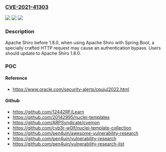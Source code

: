 ### [CVE-2021-41303](https://cve.mitre.org/cgi-bin/cvename.cgi?name=CVE-2021-41303)
![](https://img.shields.io/static/v1?label=Product&message=Apache%20Shiro&color=blue)
![](https://img.shields.io/static/v1?label=Version&message=Apache%20Shiro%3C%201.8.0%20&color=brighgreen)
![](https://img.shields.io/static/v1?label=Vulnerability&message=CWE-287%20Improper%20Authentication&color=brighgreen)

### Description

Apache Shiro before 1.8.0, when using Apache Shiro with Spring Boot, a specially crafted HTTP request may cause an authentication bypass. Users should update to Apache Shiro 1.8.0.

### POC

#### Reference
- https://www.oracle.com/security-alerts/cpujul2022.html

#### Github
- https://github.com/12442RF/Learn
- https://github.com/20142995/nuclei-templates
- https://github.com/ARPSyndicate/cvemon
- https://github.com/cyb3r-w0lf/nuclei-template-collection
- https://github.com/pen4uin/awesome-vulnerability-research
- https://github.com/pen4uin/vulnerability-research
- https://github.com/pen4uin/vulnerability-research-list


